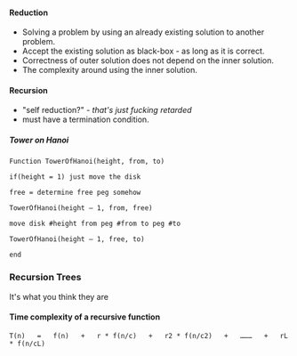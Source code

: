 #### Reduction
- Solving a problem by using an already existing solution to another problem.
- Accept the existing solution as black-box - as long as it is correct.
- Correctness of outer solution does not depend on the inner solution.
- The complexity around using the inner solution.


#### Recursion
- "self reduction?" - *that's just fucking retarded*
- must have a termination condition.

##### Tower on Hanoi
```
Function TowerOfHanoi(height, from, to)

if(height = 1) just move the disk

free = determine free peg somehow

TowerOfHanoi(height – 1, from, free)

move disk #height from peg #from to peg #to

TowerOfHanoi(height – 1, free, to)

end
```


### Recursion Trees
It's what you think they are


#### Time complexity of a recursive function
```
T(n)   =   f(n)   +   r * f(n/c)   +   r2 * f(n/c2)   +   ………   +   rL * f(n/cL)
```

